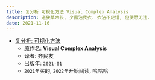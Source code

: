 ```yaml
---
title: 复分析 可视化方法 Visual Complex Analysis
description: 道狭草木长, 夕露沾我衣. 衣沾不足惜, 但使愿无违.
date: 2021-11-16
---
```


* [复分析: 可视化方法](https://book.douban.com/subject/35316347/)
  - 原作名: **Visual Complex Analysis**
  - 译者: 齐民友
  - 出版年: `2021-01`
  - `2021年`买的, `2022年`开始阅读, 哈哈哈
